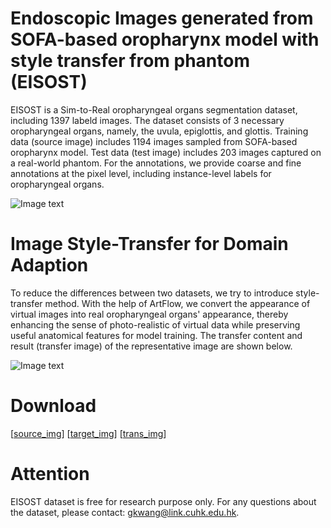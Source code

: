 # Endoscopic Images generated from SOFA-based oropharynx model with style transfer from phantom (EISOST)
EISOST is a Sim-to-Real oropharyngeal organs segmentation dataset, including 1397 labeld images. The dataset consists of 3 necessary oropharyngeal organs, namely, the uvula, epiglottis, and glottis. Training data (source image) includes 1194 images sampled from SOFA-based oropharynx model. Test data (test image) includes 203 images captured on a real-world phantom. For the annotations, we provide coarse and fine annotations at the pixel level, including instance-level labels for oropharyngeal organs.

![Image text](https://github.com/gkw0010/EISOST-Sim2Real-Dataset-Release/blob/main/Representative_image.png)

# Image Style-Transfer for Domain Adaption
To reduce the differences between two datasets, we try to introduce style-transfer method. With the help of ArtFlow, we convert the appearance of virtual images into real oropharyngeal organs' appearance, thereby enhancing the sense of photo-realistic of virtual data while preserving useful anatomical features for model training.
The transfer content and result (transfer image) of the representative image are shown below.

![Image text](https://github.com/gkw0010/EISOST-Sim2Real-Dataset-Release/blob/main/Style-Transfer.png)

# Download
[[source_img](https://drive.google.com/file/d/1uxFKOOY1Nx-4JfxLQzgSaItIzJA-ULt-/view?usp=share_link)]
[[target_img](https://drive.google.com/file/d/1ZI9vwpyDGuzp0poWIfUKoatWRAOvCoUl/view?usp=share_link)]
[[trans_img](https://drive.google.com/file/d/1ZPi29nl1sgoKsoUO6_ESrMdp8o6GYnHs/view?usp=share_link)]

 # Attention
EISOST dataset is free for research purpose only. For any questions about the dataset, please contact: gkwang@link.cuhk.edu.hk.
